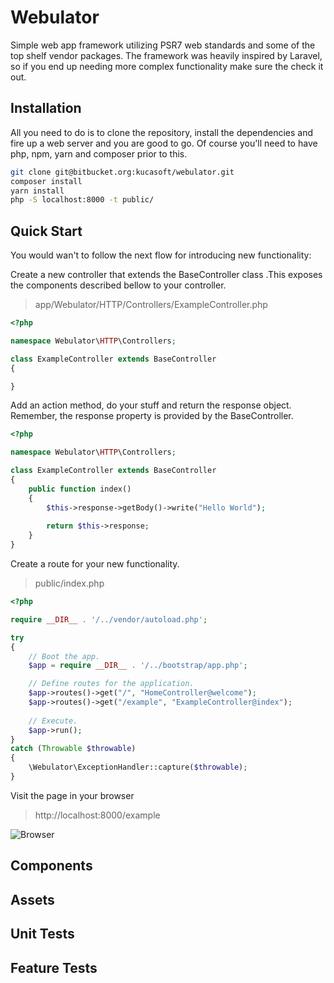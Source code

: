 # Webulator

Simple web app framework utilizing PSR7 web standards and some of the top shelf vendor packages. The framework was heavily inspired by Laravel, so if you end up needing more complex functionality make sure the check it out.

## Installation

All you need to do is to clone the repository, install the dependencies and fire up a web server and you are good to go. Of course you'll need to have php, npm, yarn and composer prior to this.

```bash
git clone git@bitbucket.org:kucasoft/webulator.git
composer install
yarn install
php -S localhost:8000 -t public/
```  

## Quick Start

You would wan't to follow the next flow for introducing new functionality:

Create a new controller that extends the BaseController class .This exposes the components described bellow to your controller.

> app/Webulator/HTTP/Controllers/ExampleController.php

```php
<?php

namespace Webulator\HTTP\Controllers;

class ExampleController extends BaseController
{

}
```

Add an action method, do your stuff and return the response object. Remember, the response property is provided by the BaseController.

```php
<?php

namespace Webulator\HTTP\Controllers;

class ExampleController extends BaseController
{
    public function index()
    {
        $this->response->getBody()->write("Hello World");
        
        return $this->response;
    }
}
``` 

Create a route for your new functionality.

> public/index.php

```php
<?php

require __DIR__ . '/../vendor/autoload.php';

try
{
    // Boot the app.
    $app = require __DIR__ . '/../bootstrap/app.php';

    // Define routes for the application.
    $app->routes()->get("/", "HomeController@welcome");
    $app->routes()->get("/example", "ExampleController@index");
    
    // Execute.
    $app->run();
}
catch (Throwable $throwable)
{
    \Webulator\ExceptionHandler::capture($throwable);
}
```

Visit the page in your browser

> http://localhost:8000/example

![Browser](http://i64.tinypic.com/99i838.png)

## Components
## Assets
## Unit Tests
## Feature Tests